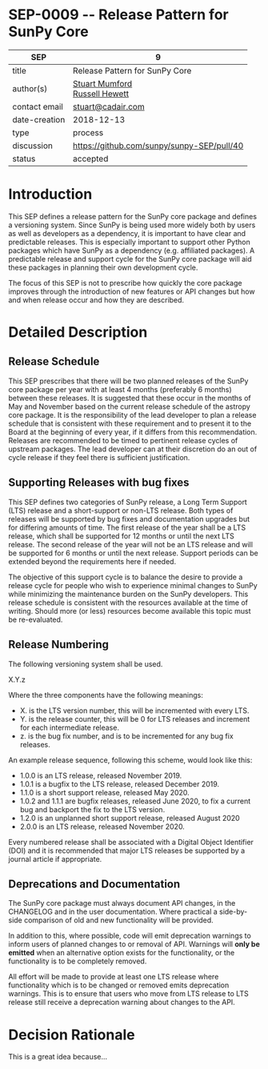 # SEP-0009 -- Release Pattern for SunPy Core

| SEP           | 9                              |
|---------------|--------------------------------|
| title         | Release Pattern for SunPy Core |
| author(s)     | [Stuart Mumford](https://orcid.org/0000-0003-4217-4642)<br>[Russell Hewett](https://orcid.org/0000-0001-8944-4705) |
| contact email | stuart@cadair.com              |
| date-creation | 2018-12-13                     |
| type          | process                        |
| discussion    | https://github.com/sunpy/sunpy-SEP/pull/40 |
| status        | accepted                      |

# Introduction

This SEP defines a release pattern for the SunPy core package and
defines a versioning system. Since SunPy is being used more widely both by
users as well as developers as a dependency, it is important to have clear
and predictable releases.  This is especially important to support other
Python packages which have SunPy as a dependency (e.g. affiliated packages).
A predictable release and support cycle for the SunPy core package will aid
these packages in planning their own development cycle.

The focus of this SEP is not to prescribe how quickly the core package improves
through the introduction of new features or API changes but how and when
release occur and how they are described.

# Detailed Description

## Release Schedule

This SEP prescribes that there will be two planned releases of the SunPy core
package per year with at least 4 months (preferably 6 months) between these
releases. It is suggested that these occur in the months of May and November
based on the current release schedule of the astropy core package. It is the
responsibility of the lead developer to plan a release schedule that is
consistent with these requirement and to present it to the Board at the
beginning of every year, if it differs from this recommendation. Releases are
recommended to be timed to pertinent release cycles of upstream packages. The
lead developer can at their discretion do an out of cycle release if they feel
there is sufficient justification.

## Supporting Releases with bug fixes

This SEP defines two categories of SunPy release, a Long
Term Support (LTS) release and a short-support or non-LTS release. Both types of
releases will be supported by bug fixes and documentation upgrades but for
differing amounts of time. The first release
of the year shall be a LTS release, which shall be supported
for 12 months or until the next LTS release. The second release of the year
will not be an LTS release and will be supported for 6 months or until
the next release. Support periods can be extended beyond the requirements
here if needed.

The objective of this support cycle is to balance the desire to provide a
release cycle for people who wish to experience minimal changes to SunPy while
minimizing the maintenance burden on the SunPy developers. This release schedule
is consistent with the resources available at the time of writing. Should more
(or less) resources become available this topic must be re-evaluated.

## Release Numbering

The following versioning system shall be used.

X.Y.z

Where the three components have the following meanings:

* X. is the LTS version number, this will be incremented with every LTS.
* Y. is the release counter, this will be 0 for LTS releases and increment for each intermediate release.
* z. is the bug fix number, and is to be incremented for any bug fix releases.

An example release sequence, following this scheme, would look like this:

* 1.0.0 is an LTS release, released November 2019.
* 1.0.1 is a bugfix to the LTS release, released December 2019.
* 1.1.0 is a short support release, released May 2020.
* 1.0.2 and 1.1.1 are bugfix releases, released June 2020, to fix a current bug and backport the fix to the LTS version.
* 1.2.0 is an unplanned short support release, released August 2020
* 2.0.0 is an LTS release, released November 2020.

Every numbered release shall be associated with a Digital Object Identifier
(DOI) and it is recommended that major LTS releases be supported by a journal
article if appropriate.

## Deprecations and Documentation

The SunPy core package must always document API changes, in the CHANGELOG and in
the user documentation. Where practical a side-by-side comparison of old and new
functionality will be provided.

In addition to this, where possible, code will emit deprecation warnings
to inform users of planned changes to or removal of API. Warnings will **only be
emitted** when an alternative option exists for the functionality, or the
functionality is to be completely removed.

All effort will be made to provide at least one LTS release where functionality
which is to be changed or removed emits deprecation warnings. This is to ensure
that users who move from LTS release to LTS release still receive a deprecation
warning about changes to the API.

# Decision Rationale
This is a great idea because...
